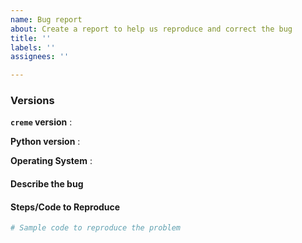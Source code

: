 ```yaml
---
name: Bug report
about: Create a report to help us reproduce and correct the bug
title: ''
labels: ''
assignees: ''

---
```


<!--
Before submitting a bug, please make sure the issue hasn't been already
addressed by searching through the past issues.
-->
### Versions
<!--
Describe all the versions that can help us to correct the bug
-->

**`creme` version** : 

**Python version** : 

**Operating System** :

#### Describe the bug
<!--
A clear and concise description of the bug.
-->

#### Steps/Code to Reproduce
<!--
Please add a minimal example that we can reproduce the error by running the
code. Be as succinct as possible. In short, we
are going to copy-paste your code and we expect to get the same
result as you.

If we need to have access to a particular dataset to reproduce the error, 
please attach it (or a reduced version if the file is too big) in a file (csv, json...). 
If you are not allowed to share the dataset, please try to create a minimal example with synthetic
data which can allow us to reproduce the bug. 

If the code is too long, feel free to put it in a public gist and link
it in the issue: https://gist.github.com
-->

```python
# Sample code to reproduce the problem
```


<!-- Thanks for contributing! -->
